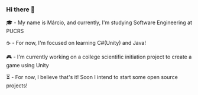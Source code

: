 ### Hi there 👋

🎓 - My name is Márcio, and currently, I'm studying Software Engineering at PUCRS 

☕ - For now, I'm focused on learning C#(Unity) and Java! 

🎮 - I'm currently working on a college scientific initiation project to create a game using Unity 

⏳ - For now, I believe that's it! Soon I intend to start some open source projects!

